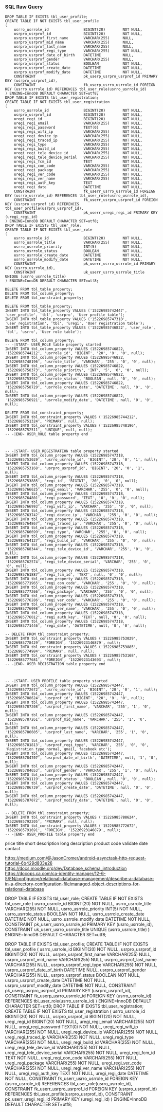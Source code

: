 ### SQL Raw Query
```sql_raw_table
DROP TABLE IF EXISTS tbl_user_profile;
CREATE TABLE IF NOT EXISTS tbl_user_profile
(
    usrro_usrrole_id                BIGINT(20)        NOT NULL,
    usrpro_usrprof_id               BIGINT(20)        NOT NULL,
    usrpro_usrprof_first_name       VARCHAR(255)      NULL,
    usrpro_usrprof_mid_name         VARCHAR(255)      NULL,
    usrpro_usrprof_last_name        VARCHAR(255)      NULL,
    usrpro_usrprof_regi_type        VARCHAR(255)      NOT NULL,
    usrpro_usrprof_date_of_birth    DATETIME          NULL,
    usrpro_usrprof_gender           VARCHAR(255)      NULL,
    usrpro_usrprof_status           BOOLEAN           NOT NULL,
    usrpro_usrprof_create_date      DATETIME          NOT NULL,
    usrpro_usrprof_modify_date      DATETIME          NOT NULL,
    CONSTRAINT                      pk_userp_usrpro_usrprof_id PRIMARY KEY (usrpro_usrprof_id),
    CONSTRAINT                      fk_userp_usrro_usrrole_id FOREIGN KEY (usrro_usrrole_id) REFERENCES tbl_user_role(usrro_usrrole_id)
) ENGINE=InnoDB DEFAULT CHARACTER SET=utf8;
DROP TABLE IF EXISTS tbl_user_registration;
CREATE TABLE IF NOT EXISTS tbl_user_registration
(
    usrro_usrrole_id                BIGINT(20)        NOT NULL,
    usrpro_usrprof_id               BIGINT(20)        NOT NULL,
    uregi_regi_id                   BIGINT(20)        NOT NULL,
    uregi_regi_email                VARCHAR(255)      NOT NULL,
    uregi_regi_password             TEXT(0)           NOT NULL,
    uregi_regi_wifi_ip              VARCHAR(255)      NOT NULL,
    uregi_regi_device_ip            VARCHAR(255)      NOT NULL,
    uregi_regi_traced_ip            VARCHAR(255)      NOT NULL,
    uregi_regi_type                 VARCHAR(255)      NOT NULL,
    uregi_regi_build_id             VARCHAR(255)      NOT NULL,
    uregi_regi_tele_device_id       VARCHAR(255)      NOT NULL,
    uregi_regi_tele_device_serial   VARCHAR(255)      NOT NULL,
    uregi_regi_fcm_id               TEXT              NOT NULL,
    uregi_regi_con_code             VARCHAR(255)      NOT NULL,
    uregi_regi_package              VARCHAR(255)      NOT NULL,
    uregi_regi_ver_code             VARCHAR(255)      NOT NULL,
    uregi_regi_ver_name             VARCHAR(255)      NOT NULL,
    uregi_regi_auth_key             TEXT              NOT NULL,
    uregi_regi_date                 DATETIME          NOT NULL,
    CONSTRAINT                      fk_userr_usrro_usrrole_id FOREIGN KEY (usrro_usrrole_id) REFERENCES tbl_user_role(usrro_usrrole_id),
    CONSTRAINT                      fk_userr_usrpro_usrprof_id FOREIGN KEY (usrpro_usrprof_id) REFERENCES tbl_user_profile(usrpro_usrprof_id),
    CONSTRAINT                      pk_userr_uregi_regi_id PRIMARY KEY (uregi_regi_id)
) ENGINE=InnoDB DEFAULT CHARACTER SET=utf8;
DROP TABLE IF EXISTS tbl_user_role;
CREATE TABLE IF NOT EXISTS tbl_user_role
(
    usrro_usrrole_id                BIGINT(20)        NOT NULL,
    usrro_usrrole_title             VARCHAR(255)      NOT NULL,
    usrro_usrrole_priority          INT(5)            NOT NULL,
    usrro_usrrole_status            BOOLEAN           NOT NULL,
    usrro_usrrole_create_date       DATETIME          NOT NULL,
    usrro_usrrole_modify_date       DATETIME          NOT NULL,
    CONSTRAINT                      pk_userr_usrro_usrrole_id PRIMARY KEY (usrro_usrrole_id),
    CONSTRAINT                      uk_userr_usrro_usrrole_title UNIQUE (usrro_usrrole_title)
) ENGINE=InnoDB DEFAULT CHARACTER SET=utf8;
```
```sql_clear_table
DELETE FROM tbl_table_property;
DELETE FROM tbl_column_property;
DELETE FROM tbl_constraint_property;
```
```sql_raw_sql
DELETE FROM tbl_table_property;
INSERT INTO tbl_table_property VALUES ('15226985742447', 'user_profile', 'tbl', 'usrpro', 'User profile table');
INSERT INTO tbl_table_property VALUES ('15226985747318', 'user_registration', 'tbl', 'uregi', 'User registration table');
INSERT INTO tbl_table_property VALUES ('15226985746822', 'user_role', 'tbl', 'usrro', 'User role table');

DELETE FROM tbl_column_property;
-- -|START- USER_ROLE table property started
INSERT INTO tbl_column_property VALUES (15226985746822, '15226985744212', 'usrrole_id', 'BIGINT', '20', '0', '0', null);
INSERT INTO tbl_column_property VALUES (15226985746822, '15226985748196', 'usrrole_title', 'VARCHAR', '255', '0', '0', null);
INSERT INTO tbl_column_property VALUES (15226985746822, '15226985758373', 'usrrole_priority', 'INT', '5', '0', '0', null);
INSERT INTO tbl_column_property VALUES (15226985746822, '15226985753932', 'usrrole_status', 'BOOLEAN', null, '0', '0', null);
INSERT INTO tbl_column_property VALUES (15226985746822, '15226985758729', 'usrrole_create_date', 'DATETIME', null, '0', '0', null);
INSERT INTO tbl_column_property VALUES (15226985746822, '15226985756921', 'usrrole_modify_date', 'DATETIME', null, '0', '0', null);

DELETE FROM tbl_constraint_property;
INSERT INTO tbl_constraint_property VALUES ('15226985744212', '15226985751324', 'PRIMARY', null, null);
INSERT INTO tbl_constraint_property VALUES ('15226985748196', '15226985752511', 'UNIQUE', null, null);
-- -|END- USER_ROLE table property end



-- -|START- USER_REGISTRATION table property started
INSERT INTO tbl_column_property VALUES (15226985747318, '15226985753029', 'usrro_usrrole_id', 'BIGINT', '20', '0', '1', null);
INSERT INTO tbl_column_property VALUES (15226985747318, '15226985753168', 'usrpro_usrprof_id', 'BIGINT', '20', '0', '1', null);
INSERT INTO tbl_column_property VALUES (15226985747318, '15226985753885', 'regi_id', 'BIGINT', '20', '0', '0', null);
INSERT INTO tbl_column_property VALUES (15226985747318, '15226985766625', 'regi_email', 'VARCHAR', '255', '0', '0', null);
INSERT INTO tbl_column_property VALUES (15226985747318, '15226985764801', 'regi_password', 'TEXT', '0', '0', '0', null);
INSERT INTO tbl_column_property VALUES (15226985747318, '15226985766993', 'regi_wifi_ip', 'VARCHAR', '255', '0', '0', null);
INSERT INTO tbl_column_property VALUES (15226985747318, '15226985763742', 'regi_device_ip', 'VARCHAR', '255', '0', '0', null);
INSERT INTO tbl_column_property VALUES (15226985747318, '15226985764867', 'regi_traced_ip', 'VARCHAR', '255', '0', '0', null);
INSERT INTO tbl_column_property VALUES (15226985747318, '15226985766699', 'regi_type', 'VARCHAR', '255', '0', '0', null);
INSERT INTO tbl_column_property VALUES (15226985747318, '15226985764127', 'regi_build_id', 'VARCHAR', '255', '0', '0', null);
INSERT INTO tbl_column_property VALUES (15226985747318, '15226985768344', 'regi_tele_device_id', 'VARCHAR', '255', '0', '0', null);
INSERT INTO tbl_column_property VALUES (15226985747318, '15226985762574', 'regi_tele_device_serial', 'VARCHAR', '255', '0', '0', null);
INSERT INTO tbl_column_property VALUES (15226985747318, '15226985761887', 'regi_fcm_id', 'TEXT', null, '0', '0', null);
INSERT INTO tbl_column_property VALUES (15226985747318, '15226985771965', 'regi_con_code', 'VARCHAR', '255', '0', '0', null);
INSERT INTO tbl_column_property VALUES (15226985747318, '15226985777266', 'regi_package', 'VARCHAR', '255', '0', '0', null);
INSERT INTO tbl_column_property VALUES (15226985747318, '15226985776286', 'regi_ver_code', 'VARCHAR', '255', '0', '0', null);
INSERT INTO tbl_column_property VALUES (15226985747318, '15226985776098', 'regi_ver_name', 'VARCHAR', '255', '0', '0', null);
INSERT INTO tbl_column_property VALUES (15226985747318, '15226985776012', 'regi_auth_key', 'TEXT', null, '0', '0', null);
INSERT INTO tbl_column_property VALUES (15226985747318, '15226985771446', 'regi_date', 'DATETIME', null, '0', '0', null);

-- DELETE FROM tbl_constraint_property;
INSERT INTO tbl_constraint_property VALUES ('15226985753029', '15226985778429', 'FOREIGN', '15226923146879', null);
INSERT INTO tbl_constraint_property VALUES ('15226985753885', '15226985774984', 'PRIMARY', null, null);
INSERT INTO tbl_constraint_property VALUES ('15226985753168', '15226985777681', 'FOREIGN', '15226923143693', null);
-- -|END- USER_REGISTRATION table property end



-- -|START- USER_PROFILE table property started
INSERT INTO tbl_column_property VALUES (15226985742447, '15226985772672', 'usrro_usrrole_id', 'BIGINT', '20', '0', '1', null);
INSERT INTO tbl_column_property VALUES (15226985742447, '15226985788624', 'usrprof_id', 'BIGINT', '20', '0', '0', null);
INSERT INTO tbl_column_property VALUES (15226985742447, '15226985787208', 'usrprof_first_name', 'VARCHAR', '255', '1', '0', null);
INSERT INTO tbl_column_property VALUES (15226985742447, '15226985787261', 'usrprof_mid_name', 'VARCHAR', '255', '1', '0', null);
INSERT INTO tbl_column_property VALUES (15226985742447, '15226985786605', 'usrprof_last_name', 'VARCHAR', '255', '1', '0', null);
INSERT INTO tbl_column_property VALUES (15226985742447, '15226985781813', 'usrprof_regi_type', 'VARCHAR', '255', '0', '0', 'Registration type normal, gmail, facebook etc');
INSERT INTO tbl_column_property VALUES (15226985742447, '15226985784707', 'usrprof_date_of_birth', 'DATETIME', null, '1', '0', null);
INSERT INTO tbl_column_property VALUES (15226985742447, '15226985784653', 'usrprof_gender', 'VARCHAR', '255', '1', '0', null);
INSERT INTO tbl_column_property VALUES (15226985742447, '15226985781119', 'usrprof_status', 'BOOLEAN', null, '0', '0', null);
INSERT INTO tbl_column_property VALUES (15226985742447, '15226985786739', 'usrprof_create_date', 'DATETIME', null, '0', '0', null);
INSERT INTO tbl_column_property VALUES (15226985742447, '15226985787072', 'usrprof_modify_date', 'DATETIME', null, '0', '0', null);

-- DELETE FROM tbl_constraint_property;
INSERT INTO tbl_constraint_property VALUES ('15226985788624', '15226985792205', 'PRIMARY', null, null);
INSERT INTO tbl_constraint_property VALUES ('15226985772672', '15226985791691', 'FOREIGN', '15226923146879', null);
-- -|END- USER_PROFILE table property end
```

price
title
short description
long description
product code
validate date
contact


https://medium.com/@JasonCromer/android-asynctask-http-request-tutorial-6b429d833e28
https://docs.moodle.org/dev/Database_schema_introduction
https://docops.ca.com/ca-identity-manager/12-6-5/EN/configuring/relational-database-management/describe-a-database-in-a-directory-configuration-file/managed-object-descriptions-for-relational-database

DROP TABLE IF EXISTS tbl_user_role;
CREATE TABLE IF NOT EXISTS tbl_user_role
(
    usrro_usrrole_id                BIGINT(20)        NOT NULL,
    usrro_usrrole_title             VARCHAR(255)      NOT NULL,
    usrro_usrrole_priority          INT(5)            NOT NULL,
    usrro_usrrole_status            BOOLEAN           NOT NULL,
    usrro_usrrole_create_date       DATETIME          NOT NULL,
    usrro_usrrole_modify_date       DATETIME          NOT NULL,
    CONSTRAINT                      pk_userr_usrro_usrrole_id PRIMARY KEY (usrro_usrrole_id),
    CONSTRAINT                      uk_userr_usrro_usrrole_title UNIQUE (usrro_usrrole_title)
) ENGINE=InnoDB DEFAULT CHARACTER SET=utf8;

DROP TABLE IF EXISTS tbl_user_profile;
CREATE TABLE IF NOT EXISTS tbl_user_profile
(
    usrro_usrrole_id                BIGINT(20)        NOT NULL,
    usrpro_usrprof_id               BIGINT(20)        NOT NULL,
    usrpro_usrprof_first_name       VARCHAR(255)      NULL,
    usrpro_usrprof_mid_name         VARCHAR(255)      NULL,
    usrpro_usrprof_last_name        VARCHAR(255)      NULL,
    usrpro_usrprof_regi_type        VARCHAR(255)      NOT NULL,
    usrpro_usrprof_date_of_birth    DATETIME          NULL,
    usrpro_usrprof_gender           VARCHAR(255)      NULL,
    usrpro_usrprof_status           BOOLEAN           NOT NULL,
    usrpro_usrprof_create_date      DATETIME          NOT NULL,
    usrpro_usrprof_modify_date      DATETIME          NOT NULL,
    CONSTRAINT                      pk_userp_usrpro_usrprof_id PRIMARY KEY (usrpro_usrprof_id),
    CONSTRAINT                      fk_userp_usrro_usrrole_id FOREIGN KEY (usrro_usrrole_id) REFERENCES tbl_user_role(usrro_usrrole_id)
) ENGINE=InnoDB DEFAULT CHARACTER SET=utf8;
DROP TABLE IF EXISTS tbl_user_registration;
CREATE TABLE IF NOT EXISTS tbl_user_registration
(
    usrro_usrrole_id                BIGINT(20)        NOT NULL,
    usrpro_usrprof_id               BIGINT(20)        NOT NULL,
    uregi_regi_id                   BIGINT(20)        NOT NULL,
    uregi_regi_email                VARCHAR(255)      NOT NULL,
    uregi_regi_password             TEXT(0)           NOT NULL,
    uregi_regi_wifi_ip              VARCHAR(255)      NOT NULL,
    uregi_regi_device_ip            VARCHAR(255)      NOT NULL,
    uregi_regi_traced_ip            VARCHAR(255)      NOT NULL,
    uregi_regi_type                 VARCHAR(255)      NOT NULL,
    uregi_regi_build_id             VARCHAR(255)      NOT NULL,
    uregi_regi_tele_device_id       VARCHAR(255)      NOT NULL,
    uregi_regi_tele_device_serial   VARCHAR(255)      NOT NULL,
    uregi_regi_fcm_id               TEXT              NOT NULL,
    uregi_regi_con_code             VARCHAR(255)      NOT NULL,
    uregi_regi_package              VARCHAR(255)      NOT NULL,
    uregi_regi_ver_code             VARCHAR(255)      NOT NULL,
    uregi_regi_ver_name             VARCHAR(255)      NOT NULL,
    uregi_regi_auth_key             TEXT              NOT NULL,
    uregi_regi_date                 DATETIME          NOT NULL,
    CONSTRAINT                      fk_userr_usrro_usrrole_id FOREIGN KEY (usrro_usrrole_id) REFERENCES tbl_user_role(usrro_usrrole_id),
    CONSTRAINT                      fk_userr_usrpro_usrprof_id FOREIGN KEY (usrpro_usrprof_id) REFERENCES tbl_user_profile(usrpro_usrprof_id),
    CONSTRAINT                      pk_userr_uregi_regi_id PRIMARY KEY (uregi_regi_id)
) ENGINE=InnoDB DEFAULT CHARACTER SET=utf8;
